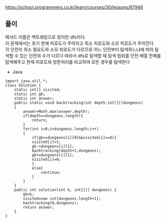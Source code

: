 https://school.programmers.co.kr/learn/courses/30/lessons/87946

## 풀이
메서드 이름은 백트래킹으로 썼지만 dfs이다.<br>
이 문제에서는 초기 현재 피로도가 주어지고 최소 피로도와 소모 피로도가 주어진다<br>
각 던전의 최소 필요도와 소모 피로도가 다르므로 어느 던전부터 탐색하느냐에 따라 탐색할 수 있는 던전의 수가 다르다
따라서 dfs로 탐색할 때 탐색 범위를 던전 배열 전체를 탐색해주고 현재 피로도와 방문처리를 비교하여 모든 경우를 탐색한다
- Java
```
import java.util.*;
class Solution {
    static int[] visited;
    static int gk;
    static int answer;
    public static void backtracking(int depth,int[][]dungeons)
    {
        answer=Math.max(answer,depth);
        if(depth==dungeons.length){
            return;
        }
        for(int i=0;i<dungeons.length;i++)
        {
            if(gk>=dungeons[i][0]&&visited[i]==0){
            visited[i]=1;
            gk-=dungeons[i][1];
            backtracking(depth+1,dungeons);
            gk+=dungeons[i][1];
            visited[i]=0;
            }
            else{
                continue;
            }
        }
    }
    public int solution(int k, int[][] dungeons) {
        gk=k;
        visited=new int[dungeons.length+1];
        backtracking(0,dungeons);
        return answer;
    }
}
```
